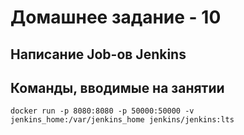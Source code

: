 # Домашнее задание - 10

## Написание Job-ов Jenkins

## Команды, вводимые на занятии

```Shell
docker run -p 8080:8080 -p 50000:50000 -v jenkins_home:/var/jenkins_home jenkins/jenkins:lts
```